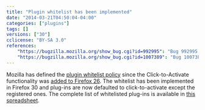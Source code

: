 ```yaml
---
title: "Plugin whitelist has been implemented"
date: "2014-03-21T04:50:04-04:00"
categories: ["plugins"]
tags: []
versions: ["30"]
cclicense: "BY-SA 3.0"
references:
    "https://bugzilla.mozilla.org/show_bug.cgi?id=992995": "Bug 992995 – Implement plugin whitelist"
    "https://bugzilla.mozilla.org/show_bug.cgi?id=1007389": "Bug 1007389 – Implement plugin whitelist, round 2"
---
```

Mozilla has defined the [plugin whitelist policy](https://blog.mozilla.org/security/2014/02/28/update-on-plugin-activation/) since the Click-to-Activate functionality was [added to Firefox 26](https://www.fxsitecompat.com/en-CA/docs/2013/java-is-now-defaulted-to-click-to-activate/). The whitelist has been implemented in Firefox 30 and plug-ins are now defaulted to click-to-activate except the registered ones. The complete list of whitelisted plug-ins is available in [this spreadsheet](https://docs.google.com/spreadsheets/d/19JIQiaS9mJgkKQ07ax2KH7syRCgxt2dCCxcBD56PiQc/edit?usp=sharing).
